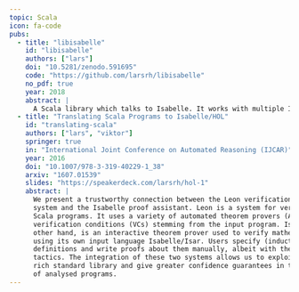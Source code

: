 ```yaml
---
topic: Scala
icon: fa-code
pubs:
  - title: "libisabelle"
    id: "libisabelle"
    authors: ["lars"]
    doi: "10.5281/zenodo.591695"
    code: "https://github.com/larsrh/libisabelle"
    no_pdf: true
    year: 2018
    abstract: |
      A Scala library which talks to Isabelle. It works with multiple Isabelle versions. For more information and documentation about the project, visit <a href="/libisabelle/">its website</a>.
  - title: "Translating Scala Programs to Isabelle/HOL"
    id: "translating-scala"
    authors: ["lars", "viktor"]
    springer: true
    in: "International Joint Conference on Automated Reasoning (IJCAR)"
    year: 2016
    doi: "10.1007/978-3-319-40229-1_38"
    arxiv: "1607.01539"
    slides: "https://speakerdeck.com/larsrh/hol-1"
    abstract: |
      We present a trustworthy connection between the Leon verification
      system and the Isabelle proof assistant. Leon is a system for verifying functional
      Scala programs. It uses a variety of automated theorem provers (ATPs) to check
      verification conditions (VCs) stemming from the input program. Isabelle, on the
      other hand, is an interactive theorem prover used to verify mathematical specifications
      using its own input language Isabelle/Isar. Users specify (inductive)
      definitions and write proofs about them manually, albeit with the help of semiautomated
      tactics. The integration of these two systems allows us to exploit Isabelle’s
      rich standard library and give greater confidence guarantees in the correctness
      of analysed programs.
---
```

